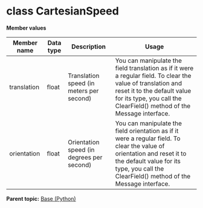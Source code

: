 # class CartesianSpeed

 **Member values** 

|Member name|Data type|Description|Usage|
|-----------|---------|-----------|-----|
|translation|float|Translation speed \(in meters per second\)|You can manipulate the field translation as if it were a regular field. To clear the value of translation and reset it to the default value for its type, you call the ClearField\(\) method of the Message interface.|
|orientation|float|Orientation speed \(in degrees per second\)|You can manipulate the field orientation as if it were a regular field. To clear the value of orientation and reset it to the default value for its type, you call the ClearField\(\) method of the Message interface.|

**Parent topic:** [Base \(Python\)](../../summary_pages/Base.md)

